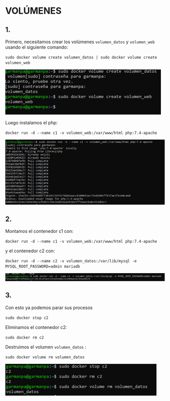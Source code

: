 # VOLÚMENES

## 1.
Primero, necesitamos crear los volúmenes `volumen_datos` y `volumen_web` usando el siguiente comando:

`sudo docker volume create volumen_datos | sudo docker volume create volumen_web`

![img](https://github.com/pgarman524/DespliegueWeb/blob/master/01/docker/imagenes/act07/01_crear_volumenes.PNG)

Luego instalamos el php:

`docker run -d --name c1 -v volumen_web:/var/www/html php:7.4-apache`

![img](https://github.com/pgarman524/DespliegueWeb/blob/master/01/docker/imagenes/act07/02_iniciar_php.PNG)


## 2.
Montamos el contenedor c1 con:

`docker run -d --name c1 -v volumen_web:/var/www/html php:7.4-apache`

y el contenedor c2 con:

`docker run -d --name c2 -v volumen_datos:/var/lib/mysql -e MYSQL_ROOT_PASSWORD=admin mariadb`

![img](https://github.com/pgarman524/DespliegueWeb/blob/master/01/docker/imagenes/act07/03_montar_volumenes.PNG)


## 3.
Con esto ya podemos parar sus procesos

`sudo docker stop c2`

Eliminamos  el contenedor c2:

`sudo docker rm c2`

Destruimos el volumen `volumen_datos` :

`sudo docker volume rm volumen_datos`

![img](https://github.com/pgarman524/DespliegueWeb/blob/master/01/docker/imagenes/act07/04_borrar_c2.PNG)
